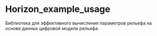 # Horizon_example_usage
Библиотека для эффективного вычисления параметров рельефа на основе данных цифровой модели рельефа.
